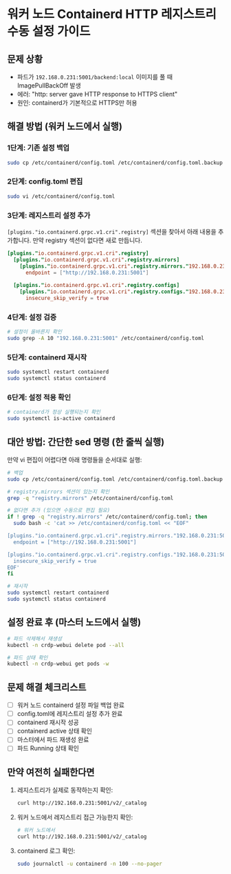 # 워커 노드 Containerd HTTP 레지스트리 수동 설정 가이드

## 문제 상황
- 파드가 `192.168.0.231:5001/backend:local` 이미지를 풀 때 ImagePullBackOff 발생
- 에러: "http: server gave HTTP response to HTTPS client"
- 원인: containerd가 기본적으로 HTTPS만 허용

## 해결 방법 (워커 노드에서 실행)

### 1단계: 기존 설정 백업
```bash
sudo cp /etc/containerd/config.toml /etc/containerd/config.toml.backup
```

### 2단계: config.toml 편집
```bash
sudo vi /etc/containerd/config.toml
```

### 3단계: 레지스트리 설정 추가

`[plugins."io.containerd.grpc.v1.cri".registry]` 섹션을 찾아서 아래 내용을 추가합니다.
만약 registry 섹션이 없다면 새로 만듭니다.

```toml
[plugins."io.containerd.grpc.v1.cri".registry]
  [plugins."io.containerd.grpc.v1.cri".registry.mirrors]
    [plugins."io.containerd.grpc.v1.cri".registry.mirrors."192.168.0.231:5001"]
      endpoint = ["http://192.168.0.231:5001"]
  
  [plugins."io.containerd.grpc.v1.cri".registry.configs]
    [plugins."io.containerd.grpc.v1.cri".registry.configs."192.168.0.231:5001".tls]
      insecure_skip_verify = true
```

### 4단계: 설정 검증
```bash
# 설정이 올바른지 확인
sudo grep -A 10 "192.168.0.231:5001" /etc/containerd/config.toml
```

### 5단계: containerd 재시작
```bash
sudo systemctl restart containerd
sudo systemctl status containerd
```

### 6단계: 설정 적용 확인
```bash
# containerd가 정상 실행되는지 확인
sudo systemctl is-active containerd
```

## 대안 방법: 간단한 sed 명령 (한 줄씩 실행)

만약 vi 편집이 어렵다면 아래 명령들을 순서대로 실행:

```bash
# 백업
sudo cp /etc/containerd/config.toml /etc/containerd/config.toml.backup

# registry.mirrors 섹션이 있는지 확인
grep -q "registry.mirrors" /etc/containerd/config.toml

# 없다면 추가 (있으면 수동으로 편집 필요)
if ! grep -q "registry.mirrors" /etc/containerd/config.toml; then
  sudo bash -c 'cat >> /etc/containerd/config.toml << "EOF"

[plugins."io.containerd.grpc.v1.cri".registry.mirrors."192.168.0.231:5001"]
  endpoint = ["http://192.168.0.231:5001"]

[plugins."io.containerd.grpc.v1.cri".registry.configs."192.168.0.231:5001".tls]
  insecure_skip_verify = true
EOF'
fi

# 재시작
sudo systemctl restart containerd
sudo systemctl status containerd
```

## 설정 완료 후 (마스터 노드에서 실행)

```bash
# 파드 삭제해서 재생성
kubectl -n crdp-webui delete pod --all

# 파드 상태 확인
kubectl -n crdp-webui get pods -w
```

## 문제 해결 체크리스트

- [ ] 워커 노드 containerd 설정 파일 백업 완료
- [ ] config.toml에 레지스트리 설정 추가 완료
- [ ] containerd 재시작 성공
- [ ] containerd active 상태 확인
- [ ] 마스터에서 파드 재생성 완료
- [ ] 파드 Running 상태 확인

## 만약 여전히 실패한다면

1. 레지스트리가 실제로 동작하는지 확인:
   ```bash
   curl http://192.168.0.231:5001/v2/_catalog
   ```

2. 워커 노드에서 레지스트리 접근 가능한지 확인:
   ```bash
   # 워커 노드에서
   curl http://192.168.0.231:5001/v2/_catalog
   ```

3. containerd 로그 확인:
   ```bash
   sudo journalctl -u containerd -n 100 --no-pager
   ```
